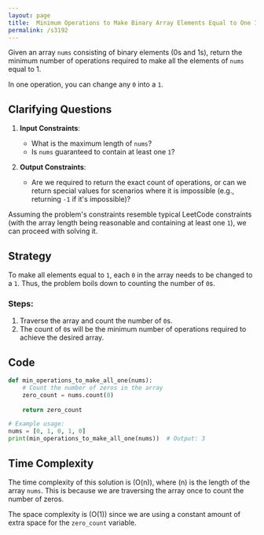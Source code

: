 ```yaml
---
layout: page
title:  Minimum Operations to Make Binary Array Elements Equal to One II-out
permalink: /s3192
---
```

Given an array `nums` consisting of binary elements (0s and 1s), return the minimum number of operations required to make all the elements of `nums` equal to 1.

In one operation, you can change any `0` into a `1`.

## Clarifying Questions
1. **Input Constraints**:
   - What is the maximum length of `nums`?
   - Is `nums` guaranteed to contain at least one `1`?
   
2. **Output Constraints**:
   - Are we required to return the exact count of operations, or can we return special values for scenarios where it is impossible (e.g., returning `-1` if it's impossible)?

Assuming the problem's constraints resemble typical LeetCode constraints (with the array length being reasonable and containing at least one `1`), we can proceed with solving it.

## Strategy
To make all elements equal to `1`, each `0` in the array needs to be changed to a `1`. Thus, the problem boils down to counting the number of `0`s.

### Steps:
1. Traverse the array and count the number of `0`s.
2. The count of `0`s will be the minimum number of operations required to achieve the desired array.

## Code
```python
def min_operations_to_make_all_one(nums):
    # Count the number of zeros in the array
    zero_count = nums.count(0)
    
    return zero_count

# Example usage:
nums = [0, 1, 0, 1, 0]
print(min_operations_to_make_all_one(nums))  # Output: 3
```

## Time Complexity
The time complexity of this solution is \(O(n)\), where \(n\) is the length of the array `nums`. This is because we are traversing the array once to count the number of zeros.

The space complexity is \(O(1)\) since we are using a constant amount of extra space for the `zero_count` variable.